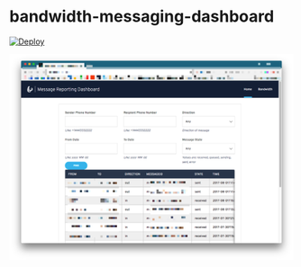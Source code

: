# bandwidth-messaging-dashboard

[![Deploy](https://www.herokucdn.com/deploy/button.svg)](https://heroku.com/deploy)

![ScreenShot](bandwidth-messaging-dashboard.png)